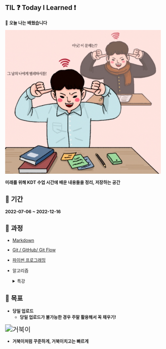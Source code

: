 ## TIL ❓ **Today I Learned** ❗

📝 **오늘 나는 배웠습니다**

![공부](README.assets/공부.PNG)

**미래를 위해 KDT 수업 시간에 배운 내용들을 정리, 저장하는 공간**

## 📅 기간

**2022-07-06 ~ 2022-12-16**

## 🏫 과정

- [Markdown](https://github.com/9776mk/TIL/blob/master/MARKDOWN)
- [Git / GitHub/ Git Flow](https://github.com/9776mk/TIL/blob/master/Git)
- [파이썬 프로그래밍](https://github.com/9776mk/TIL/tree/master/Python)
- 알고리즘
  
  <details> 
  <summary>
  특강
  </summary> 
  <A href = "https://github.com/9776mk/TIL/blob/master/%ED%8A%B9%EA%B0%95/1%EC%A3%BC%EC%B0%A8_%EC%8B%9C%EC%9E%A5%26%ED%8A%B8%EB%A0%8C%EB%93%9C_%EB%B6%84%EC%84%9D.md" > 1주차 </A>
  </details>

## 🚩 목표

- **당일 업로드**
  - **당일 업로드가 불가능한 경우 주말 활용해서 꼭 채우기!**

<img src="README.assets/거북이.gif" alt="거북이" style="zoom:150%;" />

- **거북이처럼 꾸준하게, 거북이치고는 빠르게**
